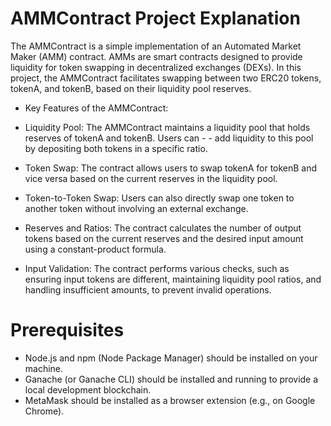 # AMMContract Project Explanation

The AMMContract is a simple implementation of an Automated Market Maker (AMM) contract. AMMs are smart contracts designed to provide liquidity for token swapping in decentralized exchanges (DEXs). In this project, the AMMContract facilitates swapping between two ERC20 tokens, tokenA, and tokenB, based on their liquidity pool reserves.

- Key Features of the AMMContract:

* Liquidity Pool: The AMMContract maintains a liquidity pool that holds reserves of tokenA and tokenB. Users can - - add liquidity to this pool by depositing both tokens in a specific ratio.

* Token Swap: The contract allows users to swap tokenA for tokenB and vice versa based on the current reserves in the liquidity pool.

* Token-to-Token Swap: Users can also directly swap one token to another token without involving an external exchange.

* Reserves and Ratios: The contract calculates the number of output tokens based on the current reserves and the desired input amount using a constant-product formula.

* Input Validation: The contract performs various checks, such as ensuring input tokens are different, maintaining liquidity pool ratios, and handling insufficient amounts, to prevent invalid operations.

# Prerequisites

- Node.js and npm (Node Package Manager) should be installed on your machine.
- Ganache (or Ganache CLI) should be installed and running to provide a local development blockchain.
- MetaMask should be installed as a browser extension (e.g., on Google Chrome).
